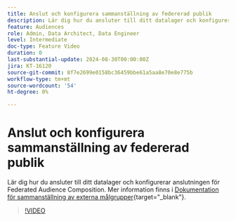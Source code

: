 ```yaml
---
title: Anslut och konfigurera sammanställning av federerad publik
description: Lär dig hur du ansluter till ditt datalager och konfigurerar anslutningen för Federated Audience Composition.
feature: Audiences
role: Admin, Data Architect, Data Engineer
level: Intermediate
doc-type: Feature Video
duration: 0
last-substantial-update: 2024-08-30T00:00:00Z
jira: KT-16120
source-git-commit: 8f7e2699e0158bc36459bbe61a5aa8e70e8e775b
workflow-type: tm+mt
source-wordcount: '54'
ht-degree: 0%

---
```



# Anslut och konfigurera sammanställning av federerad publik

Lär dig hur du ansluter till ditt datalager och konfigurerar anslutningen för Federated Audience Composition. Mer information finns i [Dokumentation för sammanställning av externa målgrupper](https://experienceleague.adobe.com/en/docs/federated-audience-composition/using/home){target="_blank"}.

>[!VIDEO](https://video.tv.adobe.com/v/3433246/?learn=on)
